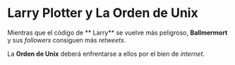 # Larry Plotter y La Orden de Unix

Mientras que el código de ** Larry** se vuelve más peligroso,
**Ballmermort** y sus *followers* consiguen más *retweets*. 

La **Orden de Unix** deberá enfrentarse a ellos por el bien de *internet*.
